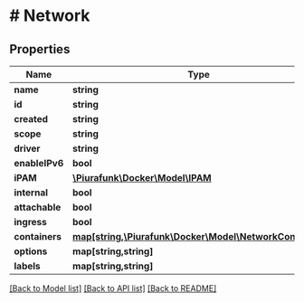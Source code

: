 # # Network

## Properties

Name | Type | Description | Notes
------------ | ------------- | ------------- | -------------
**name** | **string** |  | [optional] 
**id** | **string** |  | [optional] 
**created** | **string** |  | [optional] 
**scope** | **string** |  | [optional] 
**driver** | **string** |  | [optional] 
**enableIPv6** | **bool** |  | [optional] 
**iPAM** | [**\Piurafunk\Docker\Model\IPAM**](IPAM.md) |  | [optional] 
**internal** | **bool** |  | [optional] 
**attachable** | **bool** |  | [optional] 
**ingress** | **bool** |  | [optional] 
**containers** | [**map[string,\Piurafunk\Docker\Model\NetworkContainer]**](NetworkContainer.md) |  | [optional] 
**options** | **map[string,string]** |  | [optional] 
**labels** | **map[string,string]** |  | [optional] 

[[Back to Model list]](../../README.md#documentation-for-models) [[Back to API list]](../../README.md#documentation-for-api-endpoints) [[Back to README]](../../README.md)


